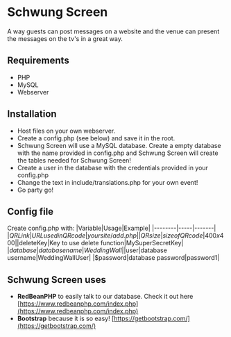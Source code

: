 # Schwung Screen

A way guests can post messages on a website and the venue can present the messages on the tv's in a great way.

## Requirements

- PHP
- MySQL
- Webserver

## Installation

- Host files on your own webserver.
- Create a config.php (see below) and save it in the root.
- Schwung Screen will use a MySQL database. Create a empty database with the name provided in config.php and Schwung Screen will create the tables needed for Schwung Screen!
- Create a user in the database with the credentials provided in your config.php
- Change the text in include/translations.php for your own event!
- Go party go!

## Config file

Create config.php with:
|Variable|Usage|Example|
|--------|-----|-------|
|$QRLink |URL used in QR code|yoursite/add.php|
|QRsize | size of QR code |400x400|
|$deleteKey|Key to use delete function|MySuperSecretKey|
|$database|database name|WeddingWall|
|$user|database username|WeddingWallUser|
|$password|database password|password1|

## Schwung Screen uses

- **RedBeanPHP** to easily talk to our database. Check it out here [https://www.redbeanphp.com/index.php](https://www.redbeanphp.com/index.php)
- **Bootstrap** because it is so easy! [https://getbootstrap.com/](https://getbootstrap.com/)
